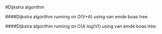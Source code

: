 #Dijkstra algorithm

####Dijkstra algorithm running on O(V+A) using van emde boas tree.

####Dijkstra algorithm running on O(A log(V)) using van emde boas tree.
